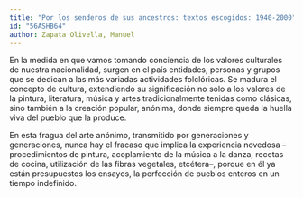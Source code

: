 ```yaml
---
title: "Por los senderos de sus ancestros: textos escogidos: 1940-2000"
id: "56ASHB64"
author: Zapata Olivella, Manuel
---
```

<div data-schema-version="8"><p>En la medida en que vamos tomando conciencia de los valores culturales de nuestra nacionalidad, surgen en el país entidades, personas y grupos que se dedican a las más variadas actividades folclóricas. Se madura el concepto de cultura, extendiendo su significación no solo a los valores de la pintura, literatura, música y artes tradicionalmente tenidas como clásicas, sino también a la creación popular, anónima, donde siempre queda la huella viva del pueblo que la produce.</p> <p>En esta fragua del arte anónimo, transmitido por generaciones y generaciones, nunca hay el fracaso que implica la experiencia novedosa –procedimientos de pintura, acoplamiento de la música a la danza, recetas de cocina, utilización de las fibras vegetales, etcétera–, porque en él ya están presupuestos los ensayos, la perfección de pueblos enteros en un tiempo indefinido.</p> </div>